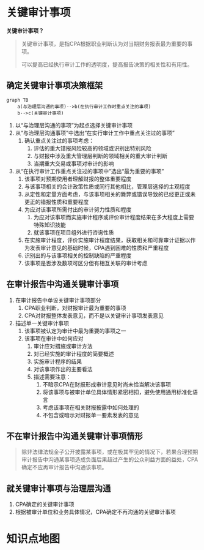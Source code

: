 # 关键审计事项

**关键审计事项？**

> 关键审计事项，是指CPA根据职业判断认为对当期财务报表最为重要的事项。
>
> 可以提高已经执行审计工作的透明度，提高报告决策的相关性和有用性。

## 确定关键审计事项决策框架

```mermaid
graph TB
	a(与治理层沟通的事项)-->b(在执行审计工作时重点关注的事项)
	b-->c(关键审计事项)
```

1. 以“与治理层沟通的事项”为起点选择关键审计事项
2. 从“与治理层沟通事项”中选出“在实行审计工作中重点关注过的事项”
   1. 确认重点关注过的事项考虑：
      1. 评估的重大错报风险较高的领域或识别出特别风险
      2. 与财报中涉及重大管理层判断的领域相关的重大审计判断
      3. 当期重大交易或事项对审计的影响
3. 从“在执行审计工作重点关注过的事项中”选出“最为重要的事项”
   1. 该事项对预期使用者理解财报的整体重要程度
   2. 与该事项相关的会计政策性质或同行其他相比，管理层选择的主观程度
   3. 从定性和定量方面考虑，与该事项相关的舞弊或错误导致的已经更正或未更正的错报性质和重要程度
   4. 为应对该事项所需付出的审计努力性质和程度
      1. 为应对该事项而实施审计程序或评价审计程度结果在多大程度上需要特殊知识技能
      2. 就该事项在项目组外进行咨询性质 
   5. 在实施审计程度，评价实施审计程度结果，获取相关和可靠审计证据以作为发表审计意见的基础时候，CPA遇到困难的性质和严重程度
   6. 识别出的与该事项相关的控制缺陷的严重程度
   7. 该事项是否涉及数项可区分但有相互关联的审计考虑

## 在审计报告中沟通关键审计事项

1. 在审计报告中单设关键审计事项部分
   1. CPA职业判断，对财报审计最为重要的事项
   2. CPA对财报整体发表意见，而不是以关键审计事项发表意见
2. 描述单一关键审计事项
   1. 该事项被认定为审计中最为重要的事项之一
   2. 该事项在审计中如何应对
      1. 审计应对措施或审计方法
      2. 对已经实施的审计程度的简要概述
      3. 实施审计程序的结果
      4. 对该事项作出的主要看法
      5. 描述需要注意：
         1. 不暗示CPA在财报形成审计意见时尚未恰当解决该事项
         2. 将该事项与被审计单位具体情形紧密相扣，避免使用通用标准化语言
         3. 考虑该事项在相关财报披露中如何处理的
         4. 不包含或暗示对财报单一要素发表的意见

## 不在审计报告中沟通关键审计事项情形

> 除非法律法规金子公开披露某事项，或在极其罕见的情况下，若果合理预期审计报告中沟通某事项造成负面后果超过产生的公众利益方面的益处，CPA确定不应再审计报告中沟通该事项。

## 就关键审计事项与治理层沟通

1. CPA确定的关键审计事项
2. 根据被审计单位和业务具体情况，CPA确定不再沟通的关键审计事项

# 知识点地图

